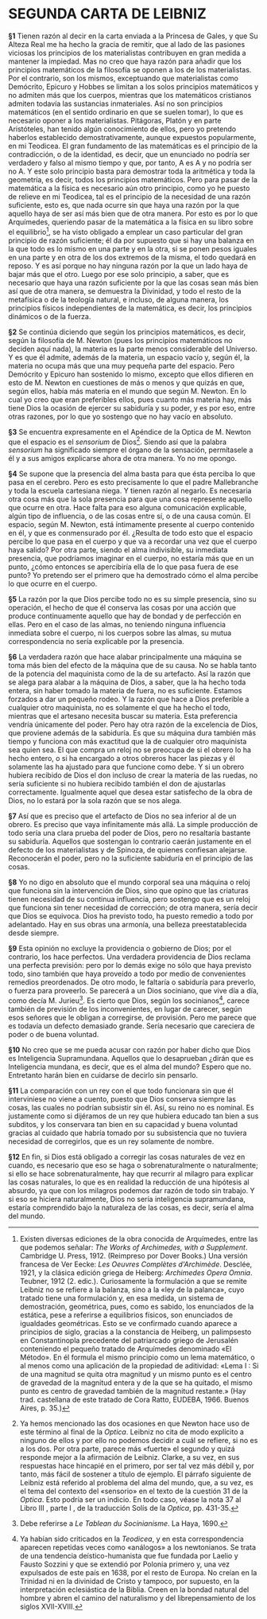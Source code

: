 # SEGUNDA CARTA DE LEIBNIZ

**§1** Tienen razón al decir en la carta enviada a la Princesa
de Gales, y que Su Alteza Real me ha hecho la gracia de remitir,
que al lado de las pasiones viciosas los principios de los materialistas
contribuyen en gran medida a mantener la impiedad. Mas
no creo que haya razón para añadir que los principios matemáticos
de la filosofía se oponen a los de los materialistas. Por el
contrario, son los mismos, exceptuando que materialistas como
Demócrito, Epicuro y Hobbes se limitan a los solos principios
matemáticos y no admiten más que los cuerpos, mientras que
los matemáticos cristianos admiten todavía las sustancias inmateriales.
Así no son principios matemáticos (en el sentido ordinario
en que se suelen tomar), lo que es necesario oponer a los materialistas.
Pitágoras, Platón y en parte Aristóteles, han tenido
algún conocimiento de ellos, pero yo pretendo haberlos establecido
demostrativamente, aunque expuestos popularmente, en mi
Teodicea. El gran fundamento de las matemáticas es el principio
de la contradicción, o de la identidad, es decir, que un enunciado
no podría ser verdadero y falso al mismo tiempo y que, por
tanto, A es A y no podría ser no A. Y este solo principio basta
para demostrar toda la aritmética y toda la geometría, es decir,
todos los principios matemáticos. Pero para pasar de la matemática
a la física es necesario aún otro principio, como yo he puesto
de relieve en mi Teodicea, tal es el principio de la necesidad
de una razón suficiente, esto es, que nada ocurre sin que haya
una razón por la que aquello haya de ser así más bien que de
otra manera. Por esto es por lo que Arquímedes, queriendo pasar
de la matemática a la física en su libro sobre el equilibrio[^1],
se ha visto obligado a emplear un caso particular del gran principio
de razón suficiente; él da por supuesto que si hay una balanza
en la que todo es lo mismo en una parte y en la otra, si se
ponen pesos iguales en una parte y en otra de los dos extremos
de la misma, el todo quedará en reposo. Y es así porque no hay
ninguna razón por la que un lado haya de bajar más que el otro.
Luego por ese solo principio, a saber, que es necesario que haya
una razón suficiente por la que las cosas sean más bien así que
de otra manera, se demuestra la Divinidad, y todo el resto de la
metafísica o de la teología natural, e incluso, de alguna manera,
los principios físicos independientes de la matemática, es decir,
los principios dinámicos o de la fuerza.

[^1]: Existen diversas ediciones de la obra conocida de Arquímedes, entre
las que podemos señalar: *The Works of Archimedes, with a Supplement*.
Cambridge U. Press, 1912. (Reimpreso por Dover Books.) Una versión
francesa de Ver Eecke: *Les Oeuvres Complètes d'Archimède*. Desclée, 1921,
y la clásica edición griega de Heiberg: *Archimedes Opera Omnia*. Teubner,
1912 (2. edic.).
  Curiosamente la formulación a que se remite Leibniz no se refiere a la
balanza, sino a la «ley de la palanca», cuyo tratado tiene una formulación
y, en esa medida, un sistema de demostración, geométrica, pues, como es
sabido, los enunciados de la estática, pese a referirse a equilibrios físicos,
son enunciados de igualdades geométricas. Esto se ve confirmado cuando
aparece a principios de siglo, gracias a la constancia de Heiberg, un palimpsesto
en Constantinopla precedente del patriarcado griego de Jerusalén
conteniendo el pequeño tratado de Arquímedes denominado «El Método».
En él formula el mismo principio como un lema matemático, o al menos
como una aplicación de la propiedad de aditividad:
  «Lema I : Si de una magnitud se quita otra magnitud y un mismo punto
es el centro de gravedad de la magnitud entera y de la que se ha quitado,
el mismo punto es centro de gravedad también de la magnitud restante.»
(Hay trad. castellana de este tratado de Cora Ratto, EUDEBA, 1966.
Buenos Aires, p. 35.)

**§2** Se continúa diciendo que según los principios matemáticos,
es decir, según la filosofía de M. Newton (pues los principios
matemáticos no deciden aquí nada), la materia es la parte
menos considerable del Universo. Y es que él admite, además de
la materia, un espacio vacío y, según él, la materia no ocupa más
que una muy pequeña parte del espacio. Pero Demócrito y Epicuro
han sostenido lo mismo, excepto que ellos difieren en esto
de M. Newton en cuestiones de más o menos y que quizás en
que, según ellos, había más materia en el mundo que según
M. Newton. En lo cual yo creo que eran preferibles ellos, pues
cuanto más materia hay, más tiene Dios la ocasión de ejercer su
sabiduría y su poder, y es por eso, entre otras razones, por lo
que yo sostengo que no hay vacío en absoluto.

**§3** Se encuentra expresamente en el Apéndice de la Optica
de M. Newton que el espacio es el *sensorium* de Dios[^2]. Siendo
así que la palabra *sensorium* ha significado siempre el órgano
de la sensación, permítasele a él y a sus amigos explicarse ahora
de otra manera. Yo no me opongo.

[^2]: Ya hemos mencionado las dos ocasiones en que Newton hace uso
de este término al final de la *Optica*. Leibniz no cita de modo explícito
a ninguno de ellos y por ello no podemos decidir a cuál se refiere, si no
es a los dos. Por otra parte, parece más «fuerte» el segundo y quizá responde
mejor a la afirmación de Leibniz. Clarke, a su vez, en sus respuestas
hace hincapié en el primero, por ser tal vez más débil y, por tanto, más
fácil de sostener a título de ejemplo. El párrafo siguiente de Leibniz está
referido al problema del alma del mundo, que, a su vez, es el tema del
contexto del «sensorio» en el texto de la cuestión 31 de la *Optica*. Esto
podría ser un indicio. En todo caso, véase la nota 37 al Libro III , parte I ,
de la traducción Solís de la *Optica*, pp. 431-35.

**§4** Se supone que la presencia del alma basta para que ésta
perciba lo que pasa en el cerebro. Pero es esto precisamente lo
que el padre Mallebranche y toda la escuela cartesiana niega.
Y tienen razón al negarlo. Es necesaria otra cosa más que la sola
presencia para que una cosa represente aquello que ocurre en
otra. Hace falta para eso alguna comunicación explicable, algún
tipo de influencia, o de las cosas entre sí, o de una causa común.
El espacio, según M. Newton, está íntimamente presente al cuerpo
contenido en él, y que es conmensurado por él. ¿Resulta de
todo esto que el espacio percibe lo que pasa en el cuerpo y que
va a recordar una vez que el cuerpo haya salido? Por otra parte,
siendo el alma indivisible, su inmediata presencia, que podríamos
imaginar en el cuerpo, no estaría más que en un punto,
¿cómo entonces se apercibiría ella de lo que pasa fuera de ese
punto? Yo pretendo ser el primero que ha demostrado cómo el
alma percibe lo que ocurre en el cuerpo.

**§5** La razón por la que Dios percibe todo no es su simple
presencia, sino su operación, el hecho de que él conserva las cosas
por una acción que produce continuamente aquello que hay
de bondad y de perfección en ellas. Pero en el caso de las almas,
no teniendo ninguna influencia inmediata sobre el cuerpo, ni los
cuerpos sobre las almas, su mutua correspondencia no sería explicable
por la presencia.

**§6** La verdadera razón que hace alabar principalmente una
máquina se toma más bien del efecto de la máquina que de su
causa. No se habla tanto de la potencia del maquinista como de
la de su artefacto. Así la razón que se alega para alabar a la máquina
de Dios, a saber, que la ha hecho toda entera, sin haber
tomado la materia de fuera, no es suficiente. Estamos forzados a
dar un pequeño rodeo. Y la razón que hace a Dios preferible a
cualquier otro maquinista, no es solamente el que ha hecho el
todo, mientras que el artesano necesita buscar su materia. Esta
preferencia vendría únicamente del poder. Pero hay otra razón
de la excelencia de Dios, que proviene además de la sabiduría.
Es que su máquina dura también más tiempo y funciona con más
exactitud que la de cualquier otro maquinista sea quien sea. El
que compra un reloj no se preocupa de si el obrero lo ha hecho
entero, o si ha encargado a otros obreros hacer las piezas y él
solamente las ha ajustado para que funcione como debe. Y si un
obrero hubiera recibido de Dios el don incluso de crear la materia
de las ruedas, no sería suficiente si no hubiera recibido también
el don de ajustarlas correctamente. Igualmente aquel que
desea estar satisfecho de la obra de Dios, no lo estará por la sola
razón que se nos alega.

**§7** Así que es preciso que el artefacto de Dios no sea inferior
al de un obrero. Es preciso que vaya infinitamente más allá.
La simple producción de todo sería una clara prueba del poder
de Dios, pero no resaltaría bastante su sabiduría. Aquellos que
sostengan lo contrario caerán justamente en el defecto de los
materialistas y de Spinoza, de quienes confiesan alejarse. Reconocerán
el poder, pero no la suficiente sabiduría en el principio
de las cosas.

**§8** Yo no digo en absoluto que el mundo corporal sea una
máquina o reloj que funciona sin la intervención de Dios, sino
que opino que las criaturas tienen necesidad de su continua influencia,
pero sostengo que es un reloj que funciona sin tener
necesidad de corrección; de otra manera, sería decir que Dios se
equivoca. Dios ha previsto todo, ha puesto remedio a todo por
adelantado. Hay en sus obras una armonía, una belleza preestatablecida
desde siempre.

**§9** Esta opinión no excluye la providencia o gobierno de
Dios; por el contrario, los hace perfectos. Una verdadera providencia
de Dios reclama una perfecta previsión: pero por lo demás
exige no sólo que haya previsto todo, sino también que
haya proveído a todo por medio de convenientes remedios preordenados.
De otro modo, le faltaría o sabiduría para preverlo,
o fuerza para proveerlo. Se parecerá a un Dios sociniano, que
vive día a día, como decía M. Jurieu[^3]. Es cierto que Dios, según
los socinianos[^4], carece también de previsión de los inconvenientes,
en lugar de carecer, según esos señores que le obligan a corregirse,
de provisión. Pero me parece que es todavía un defecto
demasiado grande. Sería necesario que careciera de poder o de
buena voluntad.

[^3]: Debe referirse a *Le Tablean du Socinianisme*. La Haya, 1690.

[^4]: Ya habían sido criticados en la *Teodicea*, y en esta correspondencia
aparecen repetidas veces como «análogos» a los newtonianos. Se trata de
una tendencia deístico-humanista que fue fundada por Laelio y Fausto
Sozzini y que se extendió por Polonia primero y, una vez expulsados de
este país en 1638, por el resto de Europa. No creían en la Trinidad ni
en la divinidad de Cristo y tampoco, por supuesto, en la interpretación
eclesiástica de la Biblia. Creen en la bondad natural del hombre y abren
el camino del naturalismo y del librepensamiento de los siglos XVII-XVIII.

**§10** No creo que se me pueda acusar con razón por haber
dicho que Dios es Inteligencia Supramundana. Aquellos que lo
desaprueban ¿dirán que es Inteligencia mundana, es decir, que
es el alma del mundo? Espero que no. Entretanto harán bien
en cuidarse de decirlo sin pensarlo.

**§11** La comparación con un rey con el que todo funcionara
sin que él interviniese no viene a cuento, puesto que Dios conserva
siempre las cosas, las cuales no podrían subsistir sin él.
Así, su reino no es nominal. Es justamente como si dijéramos de
un rey que hubiera educado tan bien a sus subditos, y los conservara
tan bien en su capacidad y buena voluntad gracias al cuidado
que habría tomado por su subsistencia que no tuviera necesidad
de corregirlos, que es un rey solamente de nombre.

**§12** En fin, si Dios está obligado a corregir las cosas naturales
de vez en cuando, es necesario que eso se haga o sobrenaturalmente
o naturalmente; si ello se hace sobrenaturalmente,
hay que recurrir al milagro para explicar las cosas naturales, lo
que es en realidad la reducción de una hipótesis al absurdo, ya
que con los milagros podemos dar razón de todo sin trabajo.
Y si eso se hiciera naturalmente, Dios no sería inteligencia supramundana,
estaría comprendido bajo la naturaleza de las cosas,
es decir, sería el alma del mundo.
